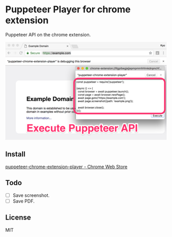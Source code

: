 # Puppeteer Player for chrome extension

Puppeteer API on the chrome extension.

![](img/readme.png)

## Install

[puppeteer\-chrome\-extension\-player \- Chrome Web Store](https://chrome.google.com/webstore/detail/puppeteer-chrome-extensio/lllgpibegjejjepmpmmhhhnkdnpnchfb)

## Todo

 - [ ] Save screenshot.
 - [ ] Save PDF.

## License

MIT
